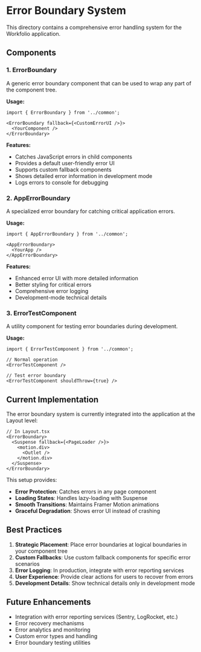 # Error Boundary System

This directory contains a comprehensive error handling system for the Workfolio application.

## Components

### 1. ErrorBoundary
A generic error boundary component that can be used to wrap any part of the component tree.

**Usage:**
```tsx
import { ErrorBoundary } from '../common';

<ErrorBoundary fallback={<CustomErrorUI />}>
  <YourComponent />
</ErrorBoundary>
```

**Features:**
- Catches JavaScript errors in child components
- Provides a default user-friendly error UI
- Supports custom fallback components
- Shows detailed error information in development mode
- Logs errors to console for debugging

### 2. AppErrorBoundary
A specialized error boundary for catching critical application errors.

**Usage:**
```tsx
import { AppErrorBoundary } from '../common';

<AppErrorBoundary>
  <YourApp />
</AppErrorBoundary>
```

**Features:**
- Enhanced error UI with more detailed information
- Better styling for critical errors
- Comprehensive error logging
- Development-mode technical details

### 3. ErrorTestComponent
A utility component for testing error boundaries during development.

**Usage:**
```tsx
import { ErrorTestComponent } from '../common';

// Normal operation
<ErrorTestComponent />

// Test error boundary
<ErrorTestComponent shouldThrow={true} />
```

## Current Implementation

The error boundary system is currently integrated into the application at the Layout level:

```tsx
// In Layout.tsx
<ErrorBoundary>
  <Suspense fallback={<PageLoader />}>
    <motion.div>
      <Outlet />
    </motion.div>
  </Suspense>
</ErrorBoundary>
```

This setup provides:
- **Error Protection**: Catches errors in any page component
- **Loading States**: Handles lazy-loading with Suspense
- **Smooth Transitions**: Maintains Framer Motion animations
- **Graceful Degradation**: Shows error UI instead of crashing

## Best Practices

1. **Strategic Placement**: Place error boundaries at logical boundaries in your component tree
2. **Custom Fallbacks**: Use custom fallback components for specific error scenarios
3. **Error Logging**: In production, integrate with error reporting services
4. **User Experience**: Provide clear actions for users to recover from errors
5. **Development Details**: Show technical details only in development mode

## Future Enhancements

- Integration with error reporting services (Sentry, LogRocket, etc.)
- Error recovery mechanisms
- Error analytics and monitoring
- Custom error types and handling
- Error boundary testing utilities 